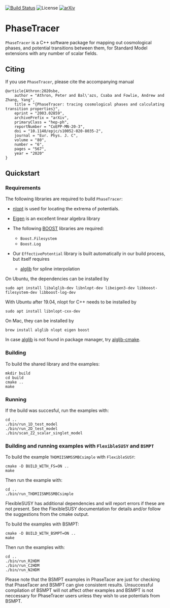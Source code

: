 [![Build Status](https://travis-ci.org/PhaseTracer/PhaseTracer.svg?branch=master)](https://travis-ci.org/PhaseTracer/PhaseTracer) ![License](https://img.shields.io/github/license/PhaseTracer/PhaseTracer) [![arXiv](https://img.shields.io/badge/arXiv-2003.02859-b31b1b.svg)](https://arxiv.org/abs/2003.02859)

# PhaseTracer

`PhaseTracer` is a C++ software package for mapping out cosmological phases, and potential transitions between them, for Standard Model extensions with any number of scalar fields.

## Citing

If you use `PhaseTracer`, please cite the accompanying manual

    @article{Athron:2020sbe,
        author = "Athron, Peter and Bal\'azs, Csaba and Fowlie, Andrew and Zhang, Yang",
        title = "{PhaseTracer: tracing cosmological phases and calculating transition properties}",
        eprint = "2003.02859",
        archivePrefix = "arXiv",
        primaryClass = "hep-ph",
        reportNumber = "CoEPP-MN-20-3",
        doi = "10.1140/epjc/s10052-020-8035-2",
        journal = "Eur. Phys. J. C",
        volume = "80",
        number = "6",
        pages = "567",
        year = "2020"
    }
    

## Quickstart

### Requirements

The following libraries are required to build `PhaseTracer`:

* [nlopt](http://ab-initio.mit.edu/wiki/index.php/NLopt/)  is used for locating the extrema of potentials.
* [Eigen](https://eigen.tuxfamily.org) is an excellent linear algebra library
* The following [BOOST](http://www.boost.org/) libraries are required:

  * `Boost.Filesystem`
  * `Boost.Log`

* Our `EffectivePotential` library is built automatically in our build process, but itself requires

  * [alglib](http://www.alglib.net/) for spline interpolation

On Ubuntu, the dependencies can be installed by

    sudo apt install libalglib-dev libnlopt-dev libeigen3-dev libboost-filesystem-dev libboost-log-dev

With Ubuntu after 19.04, nlopt for C++ needs to be installed by

    sudo apt install libnlopt-cxx-dev
    
On Mac, they can be installed by
    
    brew install alglib nlopt eigen boost

In case [alglib](http://www.alglib.net/) is not found in package manager, try [alglib-cmake](https://github.com/S-Dafarra/alglib-cmake).

### Building

To build the shared library and the examples:

    mkdir build
    cd build
    cmake ..
    make

### Running

If the build was succesful, run the examples with:

    cd ..
    ./bin/run_1D_test_model
    ./bin/run_2D_test_model
    ./bin/scan_Z2_scalar_singlet_model

### Building and running examples with `FlexibleSUSY` and `BSMPT`

To build the example `THDMIISNMSSMBCsimple` with `FlexibleSUSY`:

    cmake -D BUILD_WITH_FS=ON ..
    make

Then run the example with:

    cd ..
    ./bin/run_THDMIISNMSSMBCsimple

FlexibleSUSY has additional dependencies and will report errors if
these are not present. See the FlexibleSUSY documentation for details
and/or follow the suggestions from the cmake output.

To build the examples with BSMPT:

    cmake -D BUILD_WITH_BSMPT=ON ..
    make

Then run the examples with:

    cd ..
    ./bin/run_R2HDM
    ./bin/run_C2HDM
    ./bin/run_N2HDM

Please note that the BSMPT examples in PhaseTacer are just for checking that PhaseTacer and BSMPT can give consistent results.  Unsuccessful compilation of BSMPT will not affect other examples and BSMPT is not neccessary for PhaseTracer users unless they wish to use potentials from BSMPT.

